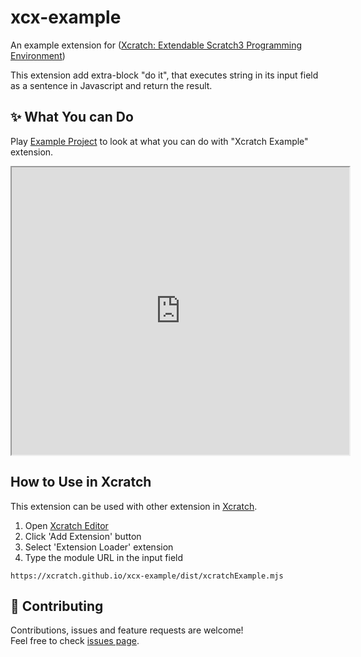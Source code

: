 # xcx-example
An example extension for ([Xcratch: Extendable Scratch3 Programming Environment](https://xcratch.github.io/))

This extension add extra-block "do it", that executes string in its input field as a sentence in Javascript and return the result.

## ✨ What You can Do

Play [Example Project](https://xcratch.github.io/editor/#https://xcratch.github.io/xcx-example/projects/example.sb3) to look at what you can do with "Xcratch Example" extension. 
<iframe src="https://xcratch.github.io/editor/player#https://xcratch.github.io/xcx-example/projects/example.sb3" width="540px" height="460px"></iframe>


## How to Use in Xcratch

This extension can be used with other extension in [Xcratch](https://xcratch.github.io/). 
1. Open [Xcratch Editor](https://xcratch.github.io/editor)
2. Click 'Add Extension' button
3. Select 'Extension Loader' extension
4. Type the module URL in the input field 
```
https://xcratch.github.io/xcx-example/dist/xcratchExample.mjs
```

## 🤝 Contributing

Contributions, issues and feature requests are welcome!<br />Feel free to check [issues page](https://github.com/xcratch/xcx-example/issues). 

